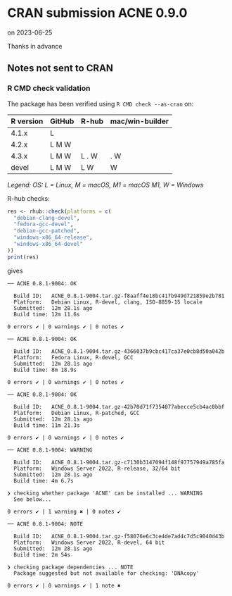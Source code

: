 # CRAN submission ACNE 0.9.0

on 2023-06-25

Thanks in advance


## Notes not sent to CRAN

### R CMD check validation

The package has been verified using `R CMD check --as-cran` on:

| R version     | GitHub | R-hub | mac/win-builder |
| ------------- | ------ | ----- | --------------- |
| 4.1.x         | L      |       |                 |
| 4.2.x         | L M W  |       |                 |
| 4.3.x         | L M W  | L . W |  . W            |
| devel         | L M W  | L   W |    W            |

*Legend: OS: L = Linux, M = macOS, M1 = macOS M1, W = Windows*


R-hub checks:

```r
res <- rhub::check(platforms = c(
  "debian-clang-devel", 
  "fedora-gcc-devel",
  "debian-gcc-patched", 
  "windows-x86_64-release",
  "windows-x86_64-devel"
))
print(res)
```

gives

```
── ACNE 0.8.1-9004: OK

  Build ID:   ACNE_0.8.1-9004.tar.gz-f8aaff4e18bc417b949d721859e2b781
  Platform:   Debian Linux, R-devel, clang, ISO-8859-15 locale
  Submitted:  12m 28.1s ago
  Build time: 12m 11.6s

0 errors ✔ | 0 warnings ✔ | 0 notes ✔

── ACNE 0.8.1-9004: OK

  Build ID:   ACNE_0.8.1-9004.tar.gz-4366037b9cbc417ca37e0cb8d50a042b
  Platform:   Fedora Linux, R-devel, GCC
  Submitted:  12m 28.1s ago
  Build time: 8m 18.9s

0 errors ✔ | 0 warnings ✔ | 0 notes ✔

── ACNE 0.8.1-9004: OK

  Build ID:   ACNE_0.8.1-9004.tar.gz-42b70d71f7354077abecce5cb4ac0bbf
  Platform:   Debian Linux, R-patched, GCC
  Submitted:  12m 28.1s ago
  Build time: 11m 21.3s

0 errors ✔ | 0 warnings ✔ | 0 notes ✔

── ACNE 0.8.1-9004: WARNING

  Build ID:   ACNE_0.8.1-9004.tar.gz-c7130b3147094f148f97757949a785fa
  Platform:   Windows Server 2022, R-release, 32/64 bit
  Submitted:  12m 28.1s ago
  Build time: 4m 6.7s

❯ checking whether package 'ACNE' can be installed ... WARNING
  See below...

0 errors ✔ | 1 warning ✖ | 0 notes ✔

── ACNE 0.8.1-9004: NOTE

  Build ID:   ACNE_0.8.1-9004.tar.gz-f58076e6c3ce4de7ad4c7d5c9040d43b
  Platform:   Windows Server 2022, R-devel, 64 bit
  Submitted:  12m 28.1s ago
  Build time: 2m 54s

❯ checking package dependencies ... NOTE
  Package suggested but not available for checking: 'DNAcopy'

0 errors ✔ | 0 warnings ✔ | 1 note ✖
```
